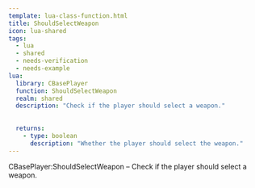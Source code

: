 ```yaml
---
template: lua-class-function.html
title: ShouldSelectWeapon
icon: lua-shared
tags:
  - lua
  - shared
  - needs-verification
  - needs-example
lua:
  library: CBasePlayer
  function: ShouldSelectWeapon
  realm: shared
  description: "Check if the player should select a weapon."
  
  
  returns:
    - type: boolean
      description: "Whether the player should select the weapon."
---
```


<div class="lua__search__keywords">
CBasePlayer:ShouldSelectWeapon &#x2013; Check if the player should select a weapon.
</div>
